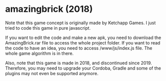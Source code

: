 # amazingbrick (2018)
Note that this game concept is originally made by Ketchapp Games. I just tried to code this game in pure javascript.

If you want to edit the code and make a new apk, you need to download the AmazingBrick.rar file to access the whole project folder.
If you want to read the code to have an idea, you need to access /www/js/index.js file. The whole game algorithm is in there.

Also, note that this game is made in 2018, and discontinued since 2019.
Therefore, you may need to upgrade your Cordoba, Gradle and some of the plugins may not even be supported anymore.


